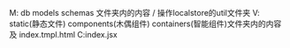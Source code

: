 M: db models schemas 文件夹内的内容  / 操作localstore的util文件夹
V: static(静态文件)  components(木偶组件) containers(智能组件)文件夹内的内容 及 index.tmpl.html
C:index.jsx